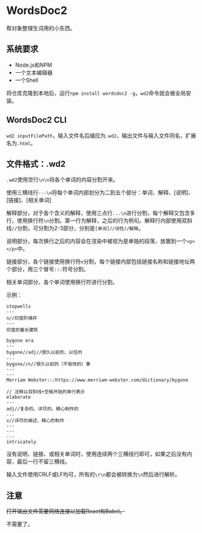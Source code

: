 # WordsDoc2

帮对象整理生词用的小东西。

## 系统要求

- Node.js和NPM
- 一个文本编辑器
- 一个Shell

将仓库克隆到本地后，运行`npm install wordsdoc2 -g`，`wd2`命令就会被全局安装。

## WordsDoc2 CLI

`wd2 inputFilePath`，输入文件名后缀应为`.wd2`，输出文件与输入文件同名，扩展名为`.html`。

## 文件格式：.wd2

`.wd2`使用空行`\n\n`将各个单词的内容分割开来。

使用三横线行`---\n`将每个单词内部划分为二到五个部分：单词、解释、\[说明\]、\[链接\]、\[相关单词\]

解释部分，对于各个含义的解释，使用三点行`...\n`进行分割，每个解释又包含多行，使用换行符`\n`分割。第一行为解释，之后的行为例句。解释行内部使用双斜线`//`分割，可分割为2-3部分，分别是`[单词]//词性//解释`。

说明部分，每次换行之后的内容会在渲染中被视为是单独的段落，放置到一个`<p></p>`中。

链接部分，各个链接使用换行符`n`分割，每个链接内部包括链接名称和链接地址两个部分，用三个冒号`:::`符号分割。

相关单词部分，各个单词使用换行符进行分割。

示例：

```wd2
stepwells
---
n//印度阶梯井
---
印度的蓄水建筑

bygone era
---
bygone//adj//很久以前的、以往的
...
bygone//n//很久以前的（不愉快的）事
---
---
Merriam Webster:::https://www.merriam-webster.com/dictionary/bygone

// 注释以双斜线+空格开始的单行表示
elaborate
---
adj//复杂的、详尽的、精心制作的
...
v//详尽的阐述、精心的制作
---
---
---
intricately
```

没有说明、链接、或相关单词时，使用连续两个三横线行即可，如果之后没有内容，最后一行不留三横线。

输入文件使用CRLF或LF均可，所有的`\r\n`都会被转换为`\n`然后进行解析。

## 注意

~~打开输出文件需要网络连接以加载React和Babel。~~

不需要了。
